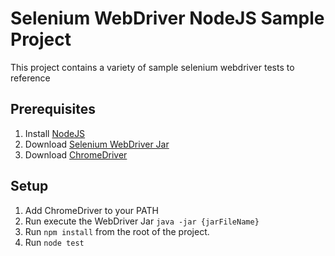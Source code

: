 Selenium WebDriver NodeJS Sample Project
========================================

This project contains a variety of sample selenium webdriver tests to reference

## Prerequisites

1. Install [NodeJS](http://nodejs.org)
2. Download [Selenium WebDriver Jar](https://goo.gl/hvDPsK)
3. Download [ChromeDriver](https://sites.google.com/a/chromium.org/chromedriver/)

## Setup

1. Add ChromeDriver to your PATH
2. Run execute the WebDriver Jar `java -jar {jarFileName}`
3. Run `npm install` from the root of the project.
4. Run `node test`
